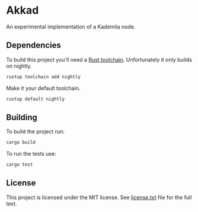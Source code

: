 # Akkad

An experimental implementation of a Kademlia node.

## Dependencies

To build this project you'll need a [Rust toolchain](https://www.rust-lang.org/tools/install).
Unfortunately it only builds on nightly.

```sh
rustup toolchain add nightly
```

Make it your default toolchain.

```sh
rustup default nightly
```

## Building

To build the project run:

```sh
cargo build
```

To run the tests use:

```sh
cargo test
```

## License

This project is licensed under the MIT license.
See [license.txt](license.txt) file for the full text.
